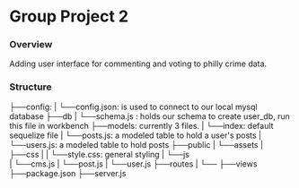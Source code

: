 # Group Project 2

### Overview

Adding user interface for commenting and voting to philly crime data.

### Structure
├──config: 
|    └──config.json:    is used to connect to our local mysql database
├──db
|   └──schema.js : holds our schema to create user_db, run this file in workbench
├──models: currently 3 files. 
|   └──index: default sequelize file
|   └──posts.js: a modeled table to hold a user's posts
|   └──users.js: a modeled table to hold posts
├──public
|   └──assets
|       ├──css
|       |    └──style.css: general styling
|       └──js    
|           └──cms.js
|           └──post.js
|           └──user.js
├──routes
|    └──
├──views
├──package.json
├──server.js